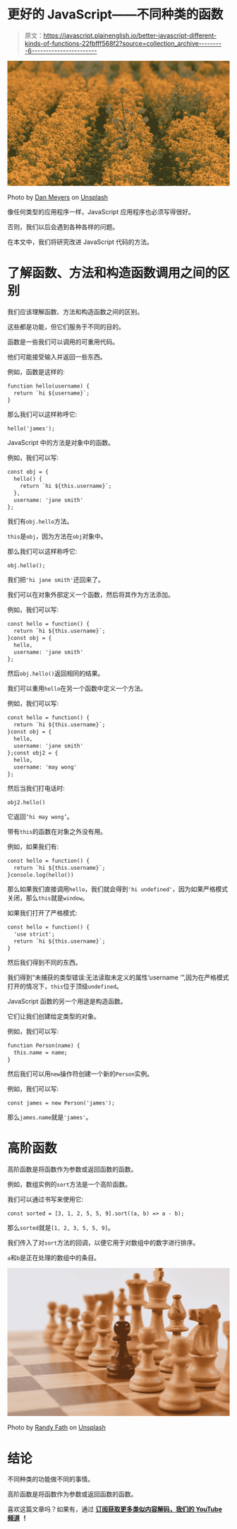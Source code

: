 # 更好的 JavaScript——不同种类的函数

> 原文：<https://javascript.plainenglish.io/better-javascript-different-kinds-of-functions-22fbfff568f2?source=collection_archive---------6----------------------->

![](img/cb282db95ad0a9c5a703a2a04f0f5750.png)

Photo by [Dan Meyers](https://unsplash.com/@dmey503?utm_source=medium&utm_medium=referral) on [Unsplash](https://unsplash.com?utm_source=medium&utm_medium=referral)

像任何类型的应用程序一样，JavaScript 应用程序也必须写得很好。

否则，我们以后会遇到各种各样的问题。

在本文中，我们将研究改进 JavaScript 代码的方法。

# 了解函数、方法和构造函数调用之间的区别

我们应该理解函数、方法和构造函数之间的区别。

这些都是功能，但它们服务于不同的目的。

函数是一些我们可以调用的可重用代码。

他们可能接受输入并返回一些东西。

例如，函数是这样的:

```
function hello(username) {
  return `hi ${username}`;
}
```

那么我们可以这样称呼它:

```
hello('james');
```

JavaScript 中的方法是对象中的函数。

例如，我们可以写:

```
const obj = {
  hello() {
    return `hi ${this.username}`;
  },
  username: 'jane smith'
};
```

我们有`obj.hello`方法。

`this`是`obj`，因为方法在`obj`对象中。

那么我们可以这样称呼它:

```
obj.hello();
```

我们把`'hi jane smith'`还回来了。

我们可以在对象外部定义一个函数，然后将其作为方法添加。

例如，我们可以写:

```
const hello = function() {
  return `hi ${this.username}`;
}const obj = {
  hello,
  username: 'jane smith'
};
```

然后`obj.hello()`返回相同的结果。

我们可以重用`hello`在另一个函数中定义一个方法。

例如，我们可以写:

```
const hello = function() {
  return `hi ${this.username}`;
}const obj = {
  hello,
  username: 'jane smith'
};const obj2 = {
  hello,
  username: 'may wong'
};
```

然后当我们打电话时:

```
obj2.hello()
```

它返回`‘hi may wong’`。

带有`this`的函数在对象之外没有用。

例如，如果我们有:

```
const hello = function() {
  return `hi ${this.username}`;
}console.log(hello())
```

那么如果我们直接调用`hello`，我们就会得到`'hi undefined'`，因为如果严格模式关闭，那么`this`就是`window`。

如果我们打开了严格模式:

```
const hello = function() {
  'use strict';
  return `hi ${this.username}`;
}
```

然后我们得到不同的东西。

我们得到“未捕获的类型错误:无法读取未定义的属性‘username ’”,因为在严格模式打开的情况下，`this`位于顶级`undefined`。

JavaScript 函数的另一个用途是构造函数。

它们让我们创建给定类型的对象。

例如，我们可以写:

```
function Person(name) {
  this.name = name;  
}
```

然后我们可以用`new`操作符创建一个新的`Person`实例。

例如，我们可以写:

```
const james = new Person('james');
```

那么`james.name`就是`'james'`。

# 高阶函数

高阶函数是将函数作为参数或返回函数的函数。

例如，数组实例的`sort`方法是一个高阶函数。

我们可以通过书写来使用它:

```
const sorted = [3, 1, 2, 5, 5, 9].sort((a, b) => a - b);
```

那么`sorted`就是`[1, 2, 3, 5, 5, 9]`。

我们传入了对`sort`方法的回调，以便它用于对数组中的数字进行排序。

`a`和`b`是正在处理的数组中的条目。

![](img/f60750062013414e2bab402b12d2f571.png)

Photo by [Randy Fath](https://unsplash.com/@randyfath?utm_source=medium&utm_medium=referral) on [Unsplash](https://unsplash.com?utm_source=medium&utm_medium=referral)

# 结论

不同种类的功能做不同的事情。

高阶函数是将函数作为参数或返回函数的函数。

喜欢这篇文章吗？如果有，通过 [**订阅获取更多类似内容解码，我们的 YouTube 频道**](https://www.youtube.com/channel/UCtipWUghju290NWcn8jhyAw) **！**